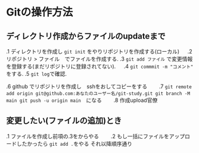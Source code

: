 # Gitの操作方法

## ディレクトリ作成からファイルのupdateまで
.1 ディレクトリを作成し `git init` をやりリポジトリを作成する(ローカル)  　
.2 リポジトリ > ファイル　でファイルを作成する. 
.3 `git add ファイル` で変更情報を登録する(まだリポジトリに登録されてない). 　
.4 `git commmit -m "コメント"` をする. 
.5 `git log`で確認. 

.6 github でリポジトリを作成し　sshをおしてコピーをする　　
.7 `git remote add origin git@github.com:あなたのユーザー名/git-study.git
git branch -M main
git push -u origin main`　になる　　
.8 作成upload官僚　　

## 変更したい(ファイルの追加)とき
.1 ファイルを作成し前項の.3をからやる　　
.2 もし一括にファイルをアップロードしたかったら `git add .`をやる  それ以降順序通り　　
